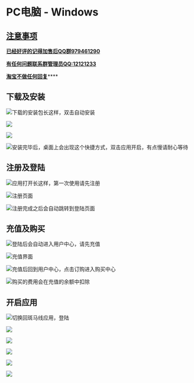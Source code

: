 # PC电脑 - Windows

## [注意事项](https://bmxcloud.fun/)

[**已经好评的记得加售后QQ群979461290**](https://bmxcloud.fun/)

[**有任何问题联系群管理员QQ:12121233**](https://bmxcloud.fun/)

[ **淘宝不做任何回复**](https://bmxcloud.fun/)\*\*\*\*

## 下载及安装

![&#x4E0B;&#x8F7D;&#x7684;&#x5B89;&#x88C5;&#x5305;&#x957F;&#x8FD9;&#x6837;&#xFF0C;&#x53CC;&#x51FB;&#x81EA;&#x52A8;&#x5B89;&#x88C5;](../.gitbook/assets/image-18.png)

![](../.gitbook/assets/image-74.png)

![](../.gitbook/assets/image-2.png)

![&#x5B89;&#x88C5;&#x5B8C;&#x6BD5;&#x540E;&#xFF0C;&#x684C;&#x9762;&#x4E0A;&#x4F1A;&#x51FA;&#x73B0;&#x8FD9;&#x4E2A;&#x5FEB;&#x6377;&#x65B9;&#x5F0F;&#xFF0C;&#x53CC;&#x51FB;&#x5E94;&#x7528;&#x5F00;&#x542F;&#xFF0C;&#x6709;&#x70B9;&#x6162;&#x8BF7;&#x8010;&#x5FC3;&#x7B49;&#x5F85;](../.gitbook/assets/image-9.png)

## 注册及登陆

![&#x5E94;&#x7528;&#x6253;&#x5F00;&#x957F;&#x8FD9;&#x6837;&#xFF0C;&#x7B2C;&#x4E00;&#x6B21;&#x4F7F;&#x7528;&#x8BF7;&#x5148;&#x6CE8;&#x518C;](../.gitbook/assets/image-48.png)

![&#x6CE8;&#x518C;&#x9875;&#x9762;](../.gitbook/assets/image-5.png)

![&#x6CE8;&#x518C;&#x5B8C;&#x6210;&#x4E4B;&#x540E;&#x4F1A;&#x81EA;&#x52A8;&#x8DF3;&#x8F6C;&#x5230;&#x767B;&#x9646;&#x9875;&#x9762;](../.gitbook/assets/image-1.png)

## 充值及购买

![&#x767B;&#x9646;&#x540E;&#x4F1A;&#x81EA;&#x52A8;&#x8FDB;&#x5165;&#x7528;&#x6237;&#x4E2D;&#x5FC3;&#xFF0C;&#x8BF7;&#x5148;&#x5145;&#x503C;](../.gitbook/assets/image-60.png)

![&#x5145;&#x503C;&#x754C;&#x9762;](../.gitbook/assets/image-75.png)

![&#x5145;&#x503C;&#x540E;&#x56DE;&#x5230;&#x7528;&#x6237;&#x4E2D;&#x5FC3;&#xFF0C;&#x70B9;&#x51FB;&#x8BA2;&#x8D2D;&#x8FDB;&#x5165;&#x8D2D;&#x4E70;&#x4E2D;&#x5FC3;](../.gitbook/assets/image-80.png)

![&#x8D2D;&#x4E70;&#x7684;&#x8D39;&#x7528;&#x4F1A;&#x5728;&#x5145;&#x503C;&#x7684;&#x4F59;&#x989D;&#x4E2D;&#x6263;&#x9664;](../.gitbook/assets/image-13.png)

## 开启应用

![&#x5207;&#x6362;&#x56DE;&#x6591;&#x9A6C;&#x7EBF;&#x5E94;&#x7528;&#xFF0C;&#x767B;&#x9646;](../.gitbook/assets/image-63.png)

![](../.gitbook/assets/image-53.png)

![](../.gitbook/assets/image-8.png)

![](../.gitbook/assets/image-30.png)

![](../.gitbook/assets/image-85.png)

![](../.gitbook/assets/image-46.png)

